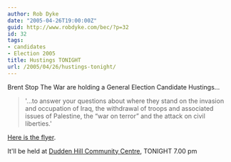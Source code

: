 ```yaml
---
author: Rob Dyke
date: "2005-04-26T19:00:00Z"
guid: http://www.robdyke.com/bec/?p=32
id: 32
tags:
- candidates
- Election 2005
title: Hustings TONIGHT
url: /2005/04/26/hustings-tonight/
---
```

Brent Stop The War are holding a General Election Candidate Hustings...

> '...to answer your questions about where they stand on the invasion and occupation of Iraq, the withdrawal of troops and associated issues of Palestine, the “war on terror” and the attack on civil liberties.'

[Here is the flyer](http://www.comwifinet.com/becamapign/BrentStW_hustings.pdf).

It'll be held at [Dudden Hill Community Centre](http://www.streetmap.co.uk/streetmap.dll?G2M?X=522105&#038;Y=184975&#038;A=Y&#038;Z=1), TONIGHT 7.00 pm